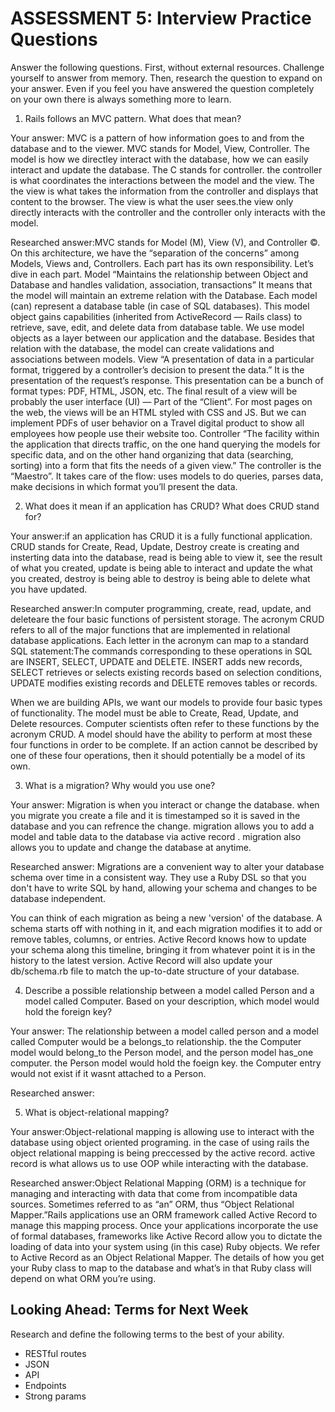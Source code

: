 # ASSESSMENT 5: Interview Practice Questions

Answer the following questions. First, without external resources. Challenge yourself to answer from memory. Then, research the question to expand on your answer. Even if you feel you have answered the question completely on your own there is always something more to learn.   

1. Rails follows an MVC pattern. What does that mean?

  Your answer: MVC is a pattern of how information goes to and from the database and to the viewer. MVC stands for Model, View, Controller. The model is how we directley interact with the database, how we can easily interact and update the database. The C stands for controller. the controller is what coordinates the interactions between the model and the view. The the view is what takes the information from the controller and displays that content to the browser. The view is what the user sees.the view only directly interacts with the controller and the controller only interacts with the model.

  Researched answer:MVC stands for Model (M), View (V), and Controller ©.
On this architecture, we have the “separation of the concerns” among Models, Views and, Controllers. Each part has its own responsibility. Let’s dive in each part.
Model
“Maintains the relationship between Object and Database and handles validation, association, transactions”
It means that the model will maintain an extreme relation with the Database. Each model (can) represent a database table (in case of SQL databases). This model object gains capabilities (inherited from ActiveRecord — Rails class) to retrieve, save, edit, and delete data from database table. We use model objects as a layer between our application and the database.
Besides that relation with the database, the model can create validations and associations between models.
View
“A presentation of data in a particular format, triggered by a controller’s decision to present the data.”
It is the presentation of the request’s response. This presentation can be a bunch of format types: PDF, HTML, JSON, etc. The final result of a view will be probably the user interface (UI) — Part of the “Client”.
For most pages on the web, the views will be an HTML styled with CSS and JS. But we can implement PDFs of user behavior on a Travel digital product to show all employees how people use their website too.
Controller
“The facility within the application that directs traffic, on the one hand querying the models for specific data, and on the other hand organizing that data (searching, sorting) into a form that fits the needs of a given view.”
The controller is the “Maestro”. It takes care of the flow: uses models to do queries, parses data, make decisions in which format you’ll present the data.



2. What does it mean if an application has CRUD? What does CRUD stand for?

  Your answer:if an application has CRUD it is a fully functional application. CRUD stands for Create, Read, Update, Destroy
  create is creating and insterting data into the database, read is being able to view it, see the result of what you created, update is being able to interact and update the what you created, destroy is being able to destroy is being able to delete what you have updated.

  Researched answer:In computer programming, create, read, update, and deleteare the four basic functions of persistent storage.
  The acronym CRUD refers to all of the major functions that are implemented in relational database applications. Each letter in the acronym can map to a standard SQL statement:The commands corresponding to these operations in SQL are INSERT, SELECT, UPDATE and DELETE. INSERT adds new records, SELECT retrieves or selects existing records based on selection conditions, UPDATE modifies existing records and DELETE removes tables or records.

  When we are building APIs, we want our models to provide four basic types of functionality. The model must be able to Create, Read, Update, and Delete resources. Computer scientists often refer to these functions by the acronym CRUD. A model should have the ability to perform at most these four functions in order to be complete. If an action cannot be described by one of these four operations, then it should potentially be a model of its own.



3. What is a migration? Why would you use one?

  Your answer: Migration is when you interact or change the database. when you migrate you create a file and it is timestamped so it is saved in the database and you can refrence the change. migration allows you to add a model and table data to the database via active record
  . migration also allows you to  update and change the database at anytime.

  Researched answer: Migrations are a convenient way to alter your database schema over time in a consistent way. They use a Ruby DSL so that you don't have to write SQL by hand, allowing your schema and changes to be database independent.

You can think of each migration as being a new 'version' of the database. A schema starts off with nothing in it, and each migration modifies it to add or remove tables, columns, or entries. Active Record knows how to update your schema along this timeline, bringing it from whatever point it is in the history to the latest version. Active Record will also update your db/schema.rb file to match the up-to-date structure of your database.




4. Describe a possible relationship between a model called Person and a model called Computer. Based on your description, which model would hold the foreign key?

  Your answer: The relationship between a model called person and a model called Computer would be a belongs_to relationship. the the Computer model would belong_to the Person model, and the person model has_one computer. the Person model would hold the foeign key. the Computer entry would not exist if it wasnt attached to a Person.

  Researched answer:


5. What is object-relational mapping?

  Your answer:Object-relational mapping is allowing use to interact with the database using object oriented programing. in the case of using rails the object relational mapping is being preccessed by the active record. active record is what allows us to use OOP while interacting with the database.

  Researched answer:Object Relational Mapping (ORM) is a technique for managing and interacting with data that come from incompatible data sources. Sometimes referred to as “an” ORM, thus “Object Relational Mapper.”Rails applications use an ORM framework called Active Record to manage this mapping process. Once your applications incorporate the use of formal databases, frameworks like Active Record allow you to dictate the loading of data into your system using (in this case) Ruby objects. We refer to Active Record as an Object Relational Mapper. The details of how you get your Ruby class to map to the database and what’s in that Ruby class will depend on what ORM you’re using.



## Looking Ahead: Terms for Next Week

Research and define the following terms to the best of your ability.
- RESTful routes
- JSON
- API
- Endpoints
- Strong params
